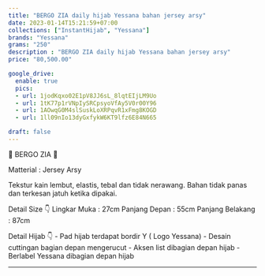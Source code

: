 ```yaml
---
title: "BERGO ZIA daily hijab Yessana bahan jersey arsy"
date: 2023-01-14T15:21:59+07:00
collections: ["InstantHijab", "Yessana"]
brands: "Yessana"
grams: "250"
description : "BERGO ZIA daily hijab Yessana bahan jersey arsy"
price: "80,500.00"

google_drive:
  enable: true
  pics:
  - url: 1jodKqxo02E1pV8JJ6sL_8lqtEIjLM9Uo
  - url: 1tK77p1rVNpIySRCpsyoVfAy5V0r00Y96
  - url: 1AOwqG0M4slSuskLoXRPqvR1xFmg8KOGD
  - url: 1ll09nIo13dyGxfykW6KT9lfz6E84N665

draft: false
---
```


🥀 BERGO ZIA 🥀

Matterial : Jersey Arsy

Tekstur kain lembut, elastis, tebal dan tidak nerawang. Bahan tidak panas dan terkesan jatuh ketika dipakai. 

Detail Size 👇
 Lingkar Muka : 27cm
 Panjang Depan : 55cm
 Panjang Belakang : 87cm
 
Detail Hijab 👇
    - Pad hijab terdapat bordir Y ( Logo Yessana) 
    - Desain cuttingan bagian depan mengerucut
    - Aksen list dibagian depan hijab
    - Berlabel Yessana dibagian depan hijab
 

-----------        
